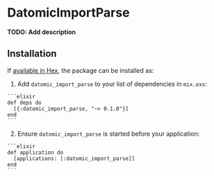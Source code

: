 # DatomicImportParse

**TODO: Add description**

## Installation

If [available in Hex](https://hex.pm/docs/publish), the package can be installed as:

  1. Add `datomic_import_parse` to your list of dependencies in `mix.exs`:

    ```elixir
    def deps do
      [{:datomic_import_parse, "~> 0.1.0"}]
    end
    ```

  2. Ensure `datomic_import_parse` is started before your application:

    ```elixir
    def application do
      [applications: [:datomic_import_parse]]
    end
    ```

